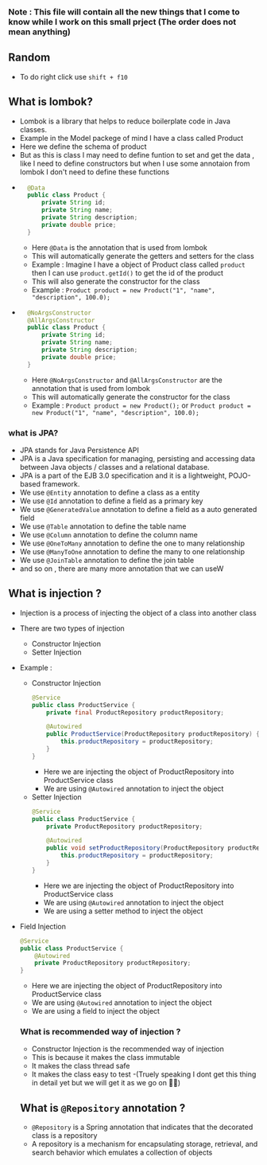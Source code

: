 ### Note : This file will contain all the new things that I come to know while I work on this small prject (The order does not mean anything)


## Random
- To do right click use `shift + f10` 

## What is lombok?

- Lombok is a library that helps to reduce boilerplate code in Java classes.
- Example in the Model packege of mind I have a class called Product
- Here we define the schema of product
- But as this is class I may need to define funtion to set and get the data , like I need to define constructors but when I use some annotaion from lombok I don't need to define these functions
- ```java
    @Data
    public class Product {
        private String id;
        private String name;
        private String description;
        private double price;
    }
  ```
    - Here `@Data` is the annotation that is used from lombok
    - This will automatically generate the getters and setters for the class
    - Example : Imagine I have a object of Product class called `product` then I can use `product.getId()` to get the id of the product
    - This will also generate the constructor for the class
    - Example : `Product product = new Product("1", "name", "description", 100.0);`
- ```java
    @NoArgsConstructor
    @AllArgsConstructor
    public class Product {
        private String id;
        private String name;
        private String description;
        private double price;
    }
  ```
    - Here `@NoArgsConstructor` and `@AllArgsConstructor` are the annotation that is used from lombok
    - This will automatically generate the constructor for the class
    - Example : `Product product = new Product();` or `Product product = new Product("1", "name", "description", 100.0);`

### what is JPA?

- JPA stands for Java Persistence API
- JPA is a Java specification for managing, persisting and accessing data between Java objects / classes and a relational database.
- JPA is a part of the EJB 3.0 specification and it is a lightweight, POJO-based framework.
- We use `@Entity` annotation to define a class as a entity
- We use `@Id` annotation to define a field as a primary key
- We use `@GeneratedValue` annotation to define a field as a auto generated field
- We use `@Table` annotation to define the table name
- We use `@Column` annotation to define the column name
- We use `@OneToMany` annotation to define the one to many relationship
- We use `@ManyToOne` annotation to define the many to one relationship
- We use `@JoinTable` annotation to define the join table
- and so on , there are many more annotation that we can useW


## What is injection ?

- Injection is a process of injecting the object of a class into another class
- There are two types of injection
    - Constructor Injection
    - Setter Injection
- Example :
    - Constructor Injection
        ```java
        @Service
        public class ProductService {
            private final ProductRepository productRepository;

            @Autowired
            public ProductService(ProductRepository productRepository) {
                this.productRepository = productRepository;
            }
        }
        ```
        - Here we are injecting the object of ProductRepository into ProductService class
        - We are using `@Autowired` annotation to inject the object
    - Setter Injection
        ```java
        @Service
        public class ProductService {
            private ProductRepository productRepository;

            @Autowired
            public void setProductRepository(ProductRepository productRepository) {
                this.productRepository = productRepository;
            }
        }
        ```
        - Here we are injecting the object of ProductRepository into ProductService class
        - We are using `@Autowired` annotation to inject the object
        - We are using a setter method to inject the object
- Field Injection
    ```java
    @Service
    public class ProductService {
        @Autowired
        private ProductRepository productRepository;
    }
    ```
    - Here we are injecting the object of ProductRepository into ProductService class
    - We are using `@Autowired` annotation to inject the object
    - We are using a field to inject the object

  
  ### What is recommended way of injection ?

  - Constructor Injection is the recommended way of injection
  - This is because it makes the class immutable
  - It makes the class thread safe
  - It makes the class easy to test
  -(Truely speaking I dont get this thing in detail yet but we will get it as we go on 🤞🏽)


  ## What is `@Repository` annotation ?

  - `@Repository` is a Spring annotation that indicates that the decorated class is a repository
  - A repository is a mechanism for encapsulating storage, retrieval, and search behavior which emulates a collection of objects
  



